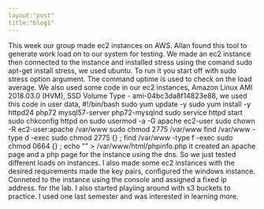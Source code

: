 ```yaml
---
layout:"post"
title:"blog1"
---
```

This week our group made ec2 instances on AWS. Allan found this tool to generate work load on to our system for 
testing. We made an ec2 instance then connected to the instance and installed stress using the comand sudo apt-get 
install stress, we used ubuntu. To run it you start off with sudo stress option argument. The command uptime is used 
to check on the load average. We also used some code in our ec2 instances, 
Amazon Linux AMI 2018.03.0 (HVM), SSD Volume Type - ami-04bc3da8f14823e88, we used this code in user data, 
#!/bin/bash
sudo yum update -y
sudo yum install -y httpd24 php72 mysql57-server php72-mysqlnd
sudo service httpd start
sudo chkconfig httpd on
sudo usermod -a -G apache ec2-user
sudo chown -R ec2-user:apache /var/www
sudo chmod 2775 /var/www
find /var/www -type d -exec sudo chmod 2775 {} \;
find /var/www -type f -exec sudo chmod 0664 {} \;
echo "<?php phpinfo(); ?>" > /var/www/html/phpinfo.php
it created an apache page and a php page for the instance using the dns. So we just tested different loads on 
instances. I also made some ec2 instances with the desired requirements made the key pairs, configured the windows 
instance. Conneted to the instance using the console and assigned a fixed ip address. 
 for the lab. I also started playiing around with s3 buckets to practice. I
used one last semester and was interested in learning more. 
  
